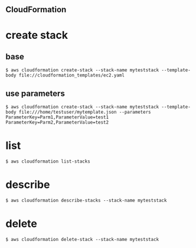 CloudFormation
---

# create stack

## base

```
$ aws cloudformation create-stack --stack-name myteststack --template-body file://cloudformation_templates/ec2.yaml
```

## use parameters

```
$ aws cloudformation create-stack --stack-name myteststack --template-body file:///home/testuser/mytemplate.json --parameters ParameterKey=Parm1,ParameterValue=test1 ParameterKey=Parm2,ParameterValue=test2
```

# list

```
$ aws cloudformation list-stacks
```

# describe

```
$ aws cloudformation describe-stacks --stack-name myteststack
```

# delete

```
$ aws cloudformation delete-stack --stack-name myteststack
```
